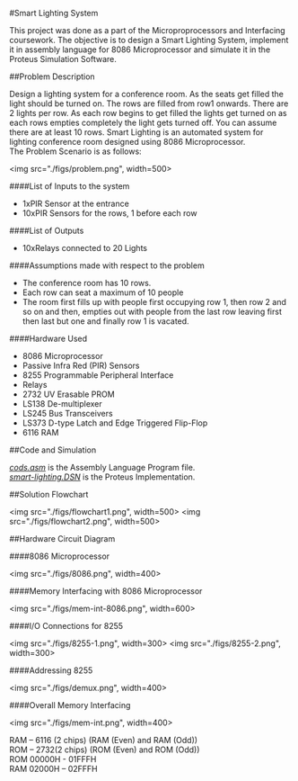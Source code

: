 #Smart Lighting System

This project was done as a part of the Microproprocessors and Interfacing
coursework. The objective is to design a Smart Lighting System,
implement it in assembly language for 8086 Microprocessor
and simulate it in the Proteus Simulation Software.

##Problem Description

Design a lighting system for a conference room.
As the seats get filled the light should be turned on.
The rows are filled from row1 onwards. There are 2 lights per row.
As each row begins to get filled the lights get turned on as each
rows empties completely the light gets turned off. You can assume
there are at least 10 rows. Smart Lighting is an automated system 
for lighting conference room designed using 8086 Microprocessor.
<br>The Problem Scenario is as follows:

<img src="./figs/problem.png", width=500>

####List of Inputs to the system
* 1xPIR Sensor at the entrance
* 10xPIR Sensors for the rows, 1 before each row

####List of Outputs
* 10xRelays connected to 20 Lights

####Assumptions made with respect to the problem
* The conference room has 10 rows.
* Each row can seat a maximum of 10 people
* The room first fills up with people first occupying row 1, then row 2 and so on and then, empties
out with people from the last row leaving first then last but one and finally row 1 is vacated.

####Hardware Used
* 8086 Microprocessor
* Passive Infra Red (PIR) Sensors
* 8255 Programmable Peripheral Interface
* Relays
* 2732 UV Erasable PROM
* LS138 De-multiplexer
* LS245 Bus Transceivers
* LS373 D-type Latch and Edge Triggered Flip-Flop
* 6116 RAM

##Code and Simulation

[_cods.asm_](./code.asm) is the Assembly Language Program file.<br>
[_smart-lighting.DSN_](./smart-lighting.DSN) is the Proteus Implementation.

##Solution Flowchart

<img src="./figs/flowchart1.png", width=500>
<img src="./figs/flowchart2.png", width=500>

##Hardware Circuit Diagram

####8086 Microprocessor

<img src="./figs/8086.png", width=400>

####Memory Interfacing with 8086 Microprocessor

<img src="./figs/mem-int-8086.png", width=600>

####I/O Connections for 8255

<img src="./figs/8255-1.png", width=300>
<img src="./figs/8255-2.png", width=300>

####Addressing 8255

<img src="./figs/demux.png", width=400>

####Overall Memory Interfacing

<img src="./figs/mem-int.png", width=400>

RAM – 6116 (2 chips) (RAM (Even) and RAM (Odd))<br>
ROM – 2732(2 chips) (ROM (Even) and ROM (Odd))<br>
ROM 00000H - 01FFFH<br>
RAM 02000H – 02FFFH
